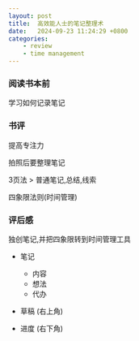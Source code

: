 ```yaml
---
layout: post
title:  高效能人士的笔记整理术
date:   2024-09-23 11:24:29 +0800
categories: 
    - review 
    - time management
---
```


### 阅读书本前

学习如何记录笔记

### 书评

提高专注力

拍照后要整理笔记

3页法 > 普通笔记,总结,线索

四象限法则(时间管理)

### 评后感

独创笔记,并把四象限转到时间管理工具

- 笔记
    - 内容
    - 想法
    - 代办

- 草稿 (右上角)

- 进度 (右下角)